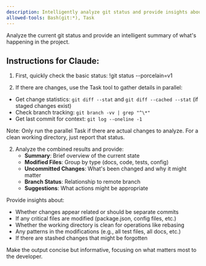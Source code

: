 ```yaml
---
description: Intelligently analyze git status and provide insights about current project state
allowed-tools: Bash(git:*), Task
---
```


Analyze the current git status and provide an intelligent summary of what's happening in the project.

## Instructions for Claude:

1. First, quickly check the basic status:
!git status --porcelain=v1

2. If there are changes, use the Task tool to gather details in parallel:
- Get change statistics: `git diff --stat` and `git diff --cached --stat` (if staged changes exist)
- Check branch tracking: `git branch -vv | grep "^\*"`
- Get last commit for context: `git log --oneline -1`

Note: Only run the parallel Task if there are actual changes to analyze. For a clean working directory, just report that status.

2. Analyze the combined results and provide:
   - **Summary**: Brief overview of the current state
   - **Modified Files**: Group by type (docs, code, tests, config)
   - **Uncommitted Changes**: What's been changed and why it might matter
   - **Branch Status**: Relationship to remote branch
   - **Suggestions**: What actions might be appropriate

Provide insights about:
- Whether changes appear related or should be separate commits
- If any critical files are modified (package.json, config files, etc.)
- Whether the working directory is clean for operations like rebasing
- Any patterns in the modifications (e.g., all test files, all docs, etc.)
- If there are stashed changes that might be forgotten

Make the output concise but informative, focusing on what matters most to the developer.